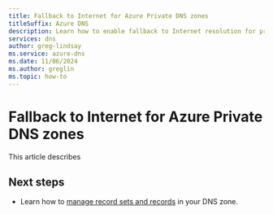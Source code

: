 ```yaml
---
title: Fallback to Internet for Azure Private DNS zones
titleSuffix: Azure DNS
description: Learn how to enable fallback to Internet resolution for private DNS.
services: dns
author: greg-lindsay
ms.service: azure-dns
ms.date: 11/06/2024
ms.author: greglin
ms.topic: how-to
---
```


# Fallback to Internet for Azure Private DNS zones

This article describes 

## Next steps

* Learn how to [manage record sets and records](./private-dns-getstarted-cli.md) in your DNS zone.
